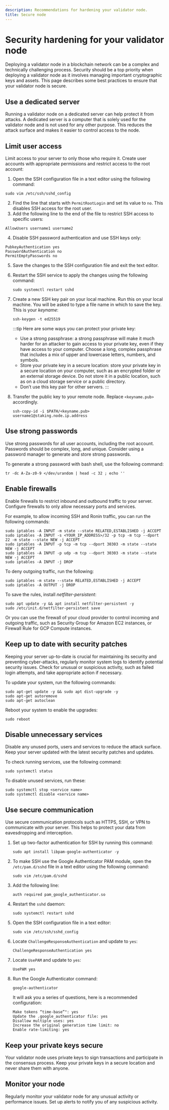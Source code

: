 ```yaml
---
description: Recommendations for hardening your validator node.
title: Secure node
---
```


# Security hardening for your validator node
Deploying a validator node in a blockchain network can be a complex and
technically challenging process. Security should be a top priority when
deploying a validator node as it involves managing important
cryptographic keys and assets. This page describes some best practices to ensure that your validator node is secure.

## Use a dedicated server
Running a validator node on a dedicated server can help protect it from attacks. A dedicated server is a computer that is solely used for the validator node and is not used for any other purpose. This reduces the attack surface and makes it easier to control access to the node.

## Limit user access
Limit access to your server to only those who require it. Create user accounts with appropriate permissions and restrict access to the root account:
1. Open the SSH configuration file in a text editor using the following command:
  ```
  sudo vim /etc/ssh/sshd_config
  ```
2. Find the line that starts with `PermitRootLogin` and set its value to `no`. This disables SSH access for the root user.
3. Add the following line to the end of the file to restrict SSH access to specific users:
  ```
  AllowUsers username1 username2
  ```
4. Disable SSH password authentication and use SSH keys only:
  ```
  PubkeyAuthentication yes
  PasswordAuthentication no
  PermitEmptyPasswords no
  ```
5. Save the changes to the SSH configuration file and exit the text editor.
6. Restart the SSH service to apply the changes using the following command:
   ```
   sudo systemctl restart sshd
   ```
7. Create a new SSH key pair on your local machine. Run this on your local machine. You will be asked to type a file name in which to save the key. This is your *keyname*:
   ```
   ssh-keygen -t ed25519
   ```
   
   :::tip
   Here are some ways you can protect your private key:
   * Use a strong passphrase: a strong passphrase will make it much harder for an attacker to gain access to your private key, even if they have access to your computer. Choose a long, complex passphrase that includes a mix of upper and lowercase letters, numbers, and symbols.
   * Store your private key in a secure location: store your private key in a secure location on your computer, such as an encrypted folder or an external storage device. Do not store it in a public location, such as on a cloud storage service or a public directory.
   * Don’t use this key pair for other servers.
   :::

8. Transfer the public key to your remote node. Replace `<keyname.pub>` accordingly.
   ```
   ssh-copy-id -i $PATH/<keyname.pub> username1@staking.node.ip.address
   ```

## Use strong passwords
Use strong passwords for all user accounts, including the root account. Passwords should be complex, long, and unique. Consider using a password manager to generate and store strong passwords.

To generate a strong password with bash shell, use the following command:
```
tr -dc A-Za-z0-9 </dev/urandom | head -c 32 ; echo ''
```

## Enable firewalls
Enable firewalls to restrict inbound and outbound traffic to your server. Configure firewalls to only allow necessary ports and services.

For example, to allow incoming SSH and Ronin traffic, you can run the following commands:
```
sudo iptables -A INPUT -m state --state RELATED,ESTABLISHED -j ACCEPT
sudo iptables -A INPUT -s <YOUR_IP_ADDRESS>/32 -p tcp -m tcp --dport 22 -m state --state NEW -j ACCEPT
sudo iptables -A INPUT -p tcp -m tcp --dport 30303 -m state --state NEW -j ACCEPT
sudo iptables -A INPUT -p udp -m tcp --dport 30303 -m state --state NEW -j ACCEPT
sudo iptables -A INPUT -j DROP
```

To deny outgoing traffic, run the following:
```
sudo iptables -m state --state RELATED,ESTABLISHED -j ACCEPT
sudo iptables -A OUTPUT -j DROP
```

To save the rules, install *netfilter-persistent*:
```
sudo apt update -y && apt install netfilter-persistent -y
sudo /etc/init.d/netfilter-persistent save
```

Or you can use the firewall of your cloud provider to control incoming and outgoing traffic, such as Security Group for Amazon EC2 instances, or Firewall Rule for GCP Compute instances.

## Keep up to date with security patches
Keeping your server up-to-date is crucial for maintaining its security and preventing cyber-attacks, regularly monitor system logs to identify potential security issues. Check for unusual or suspicious activity, such as failed login attempts, and take appropriate action if necessary.

To update your system, run the following commands:
```
sudo apt-get update -y && sudo apt dist-upgrade -y
sudo apt-get autoremove
sudo apt-get autoclean
```

Reboot your system to enable the upgrades:
```
sudo reboot
```

## Disable unnecessary services
Disable any unused ports, users and services to reduce the attack surface. Keep your server updated with the latest security patches and updates.

To check running services, use the following command:
```
sudo systemctl status
```

To disable unused services, run these:
```
sudo systemctl stop <service name>
sudo systemctl disable <service name>
```

## Use secure communication
Use secure communication protocols such as HTTPS, SSH, or VPN to communicate with your server. This helps to protect your data from eavesdropping and interception.

1. Set up two-factor authentication for SSH by running this command:
   ```
   sudo apt install libpam-google-authenticator -y
   ```
2. To make SSH use the Google Authenticator PAM module, open the `/etc/pam.d/sshd` file in a text editor using the following command:
   ```
   sudo vim /etc/pam.d/sshd
   ```
3. Add the following line:
   ```
   auth required pam_google_authenticator.so
   ```
4. Restart the `sshd` daemon:
   ```
   sudo systemctl restart sshd
   ```
5. Open the SSH configuration file in a text editor:
   ```
   sudo vim /etc/ssh/sshd_config
   ```
6. Locate `ChallengeResponseAuthentication` and update to `yes`:
   ```
   ChallengeResponseAuthentication yes
   ```
7. Locate `UsePAM` and update to `yes`:
   ```
   UsePAM yes
   ```
8. Run the Google Authenticator command:
   ```
   google-authenticator
   ```
   It will ask you a series of questions, here is a recommended configuration:
   ```
   Make tokens “time-base”": yes
   Update the .google_authenticator file: yes
   Disallow multiple uses: yes
   Increase the original generation time limit: no
   Enable rate-limiting: yes
   ```

## Keep your private keys secure
Your validator node uses private keys to sign transactions and participate in the consensus process. Keep your private keys in a secure location and never share them with anyone.

## Monitor your node
Regularly monitor your validator node for any unusual activity or performance issues. Set up alerts to notify you of any suspicious activity.
